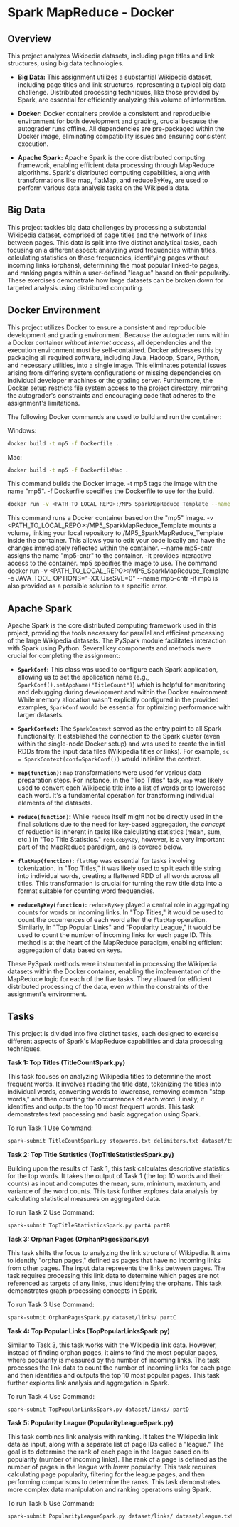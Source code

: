 # Spark MapReduce - Docker

## Overview 

This project analyzes Wikipedia datasets, including page titles and link structures, using big data technologies.

*   **Big Data:** This assignment utilizes a substantial Wikipedia dataset, including page titles and link structures, representing a typical big data challenge.  Distributed processing techniques, like those provided by Spark, are essential for efficiently analyzing this volume of information.

*   **Docker:** Docker containers provide a consistent and reproducible environment for both development and grading, crucial because the autograder runs offline.  All dependencies are pre-packaged within the Docker image, eliminating compatibility issues and ensuring consistent execution.

*   **Apache Spark:** Apache Spark is the core distributed computing framework, enabling efficient data processing through MapReduce algorithms.  Spark's distributed computing capabilities, along with transformations like map, flatMap, and reduceByKey, are used to perform various data analysis tasks on the Wikipedia data.

## Big Data

This project tackles big data challenges by processing a substantial Wikipedia dataset, comprised of page titles and the network of links between pages.  This data is split into five distinct analytical tasks, each focusing on a different aspect:  analyzing word frequencies within titles, calculating statistics on those frequencies, identifying pages without incoming links (orphans), determining the most popular linked-to pages, and ranking pages within a user-defined "league" based on their popularity.  These exercises demonstrate how large datasets can be broken down for targeted analysis using distributed computing.

## Docker Environment

This project utilizes Docker to ensure a consistent and reproducible development and grading environment.  Because the autograder runs within a Docker container *without internet access*, all dependencies and the execution environment must be self-contained.  Docker addresses this by packaging all required software, including Java, Hadoop, Spark, Python, and necessary utilities, into a single image.  This eliminates potential issues arising from differing system configurations or missing dependencies on individual developer machines or the grading server.  Furthermore, the Docker setup restricts file system access to the project directory, mirroring the autograder's constraints and encouraging code that adheres to the assignment's limitations.

The following Docker commands are used to build and run the container:

Windows: 

```bash
docker build -t mp5 -f Dockerfile .
```

Mac: 

```bash
docker build -t mp5 -f DockerfileMac . 
``` 

This command builds the Docker image. -t mp5 tags the image with the name "mp5". -f Dockerfile specifies the Dockerfile to use for the build.

```bash
docker run -v <PATH_TO_LOCAL_REPO>:/MP5_SparkMapReduce_Template --name mp5-cntr -it mp5
```

This command runs a Docker container based on the "mp5" image. -v <PATH_TO_LOCAL_REPO>:/MP5_SparkMapReduce_Template mounts a volume, linking your local repository to /MP5_SparkMapReduce_Template inside the container. This allows you to edit your code locally and have the changes immediately reflected within the container. --name mp5-cntr assigns the name "mp5-cntr" to the container. -it provides interactive access to the container. mp5 specifies the image to use.  The command docker run -v <PATH_TO_LOCAL_REPO>:/MP5_SparkMapReduce_Template -e JAVA_TOOL_OPTIONS="-XX:UseSVE=0" --name mp5-cntr -it mp5 is also provided as a possible solution to a specific error.

## Apache Spark

Apache Spark is the core distributed computing framework used in this project, providing the tools necessary for parallel and efficient processing of the large Wikipedia datasets.  The PySpark module facilitates interaction with Spark using Python.  Several key components and methods were crucial for completing the assignment:

*   **`SparkConf`:**  This class was used to configure each Spark application, allowing us to set the application name (e.g., `SparkConf().setAppName("TitleCount")`) which is helpful for monitoring and debugging during development and within the Docker environment.  While memory allocation wasn't explicitly configured in the provided examples, `SparkConf` would be essential for optimizing performance with larger datasets.

*   **`SparkContext`:** The `SparkContext` served as the entry point to all Spark functionality.  It established the connection to the Spark cluster (even within the single-node Docker setup) and was used to create the initial RDDs from the input data files (Wikipedia titles or links).  For example, `sc = SparkContext(conf=SparkConf())` would initialize the context.

*   **`map(function)`:**  `map` transformations were used for various data preparation steps. For instance, in the "Top Titles" task, `map` was likely used to convert each Wikipedia title into a list of words or to lowercase each word. It's a fundamental operation for transforming individual elements of the datasets.

*   **`reduce(function)`:** While `reduce` itself might not be directly used in the final solutions due to the need for key-based aggregation, the *concept* of reduction is inherent in tasks like calculating statistics (mean, sum, etc.) in "Top Title Statistics."  `reduceByKey`, however, is a very important part of the MapReduce paradigm, and is covered below.

*   **`flatMap(function)`:**  `flatMap` was essential for tasks involving tokenization.  In "Top Titles," it was likely used to split each title string into individual words, creating a flattened RDD of all words across all titles.  This transformation is crucial for turning the raw title data into a format suitable for counting word frequencies.

*   **`reduceByKey(function)`:** `reduceByKey` played a central role in aggregating counts for words or incoming links.  In "Top Titles," it would be used to count the occurrences of each word after the `flatMap` operation. Similarly, in "Top Popular Links" and "Popularity League," it would be used to count the number of incoming links for each page ID.  This method is at the heart of the MapReduce paradigm, enabling efficient aggregation of data based on keys.

These PySpark methods were instrumental in processing the Wikipedia datasets within the Docker container, enabling the implementation of the MapReduce logic for each of the five tasks.  They allowed for efficient distributed processing of the data, even within the constraints of the assignment's environment.

## Tasks

This project is divided into five distinct tasks, each designed to exercise different aspects of Spark's MapReduce capabilities and data processing techniques.

**Task 1: Top Titles (TitleCountSpark.py)**

This task focuses on analyzing Wikipedia titles to determine the most frequent words.  It involves reading the title data, tokenizing the titles into individual words, converting words to lowercase, removing common "stop words," and then counting the occurrences of each word.  Finally, it identifies and outputs the top 10 most frequent words. This task demonstrates text processing and basic aggregation using Spark.

To run Task 1 Use Command: 

```bash
spark-submit TitleCountSpark.py stopwords.txt delimiters.txt dataset/titles/ partA
```

**Task 2: Top Title Statistics (TopTitleStatisticsSpark.py)**

Building upon the results of Task 1, this task calculates descriptive statistics for the top words. It takes the output of Task 1 (the top 10 words and their counts) as input and computes the mean, sum, minimum, maximum, and variance of the word counts. This task further explores data analysis by calculating statistical measures on aggregated data.

To run Task 2 Use Command: 

```bash
spark-submit TopTitleStatisticsSpark.py partA partB
```

**Task 3: Orphan Pages (OrphanPagesSpark.py)**

This task shifts the focus to analyzing the link structure of Wikipedia. It aims to identify "orphan pages," defined as pages that have no incoming links from other pages. The input data represents the links between pages. The task requires processing this link data to determine which pages are not referenced as targets of any links, thus identifying the orphans. This task demonstrates graph processing concepts in Spark.

To run Task 3 Use Command: 

```bash
spark-submit OrphanPagesSpark.py dataset/links/ partC
```

**Task 4: Top Popular Links (TopPopularLinksSpark.py)**

Similar to Task 3, this task works with the Wikipedia link data. However, instead of finding orphan pages, it aims to find the most popular pages, where popularity is measured by the number of incoming links.  The task processes the link data to count the number of incoming links for each page and then identifies and outputs the top 10 most popular pages. This task further explores link analysis and aggregation in Spark.

To run Task 4 Use Command: 

```bash
spark-submit TopPopularLinksSpark.py dataset/links/ partD
```

**Task 5: Popularity League (PopularityLeagueSpark.py)**

This task combines link analysis with ranking. It takes the Wikipedia link data as input, along with a separate list of page IDs called a "league." The goal is to determine the rank of each page in the league based on its popularity (number of incoming links).  The rank of a page is defined as the number of pages in the league with *lower* popularity.  This task requires calculating page popularity, filtering for the league pages, and then performing comparisons to determine the ranks. This task demonstrates more complex data manipulation and ranking operations using Spark.

To run Task 5 Use Command: 

```bash
spark-submit PopularityLeagueSpark.py dataset/links/ dataset/league.txt partE
```
